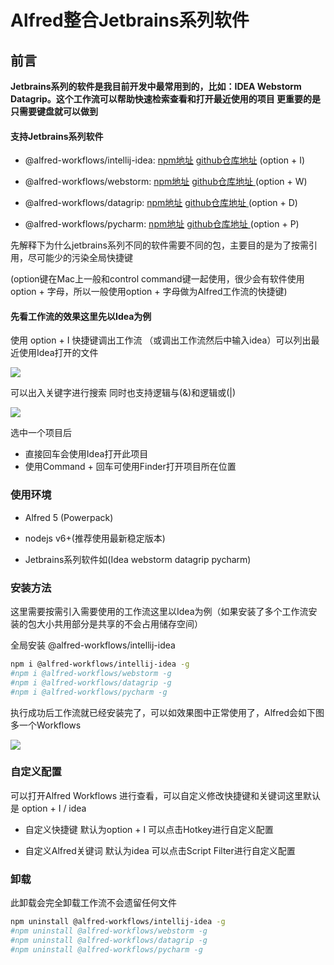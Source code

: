 # Alfred整合Jetbrains系列软件



## 前言

**Jetbrains系列的软件是我目前开发中最常用到的，比如：IDEA Webstorm Datagrip。这个工作流可以帮助快速检索查看和打开最近使用的项目 更重要的是只需要键盘就可以做到**



#### 支持Jetbrains系列软件

- @alfred-workflows/intellij-idea: [npm地址](https://www.npmjs.com/package/alfred-workflows/intellij-idea) [github仓库地址](https://github.com/alfred-workflow/intellij-idea) (option + I)

- @alfred-workflows/webstorm: [npm地址](https://www.npmjs.com/package/alfred-workflows/webstorm) [github仓库地址 ](https://github.com/alfred-workflow/webstorm) (option + W)

- @alfred-workflows/datagrip: [npm地址](https://www.npmjs.com/package/alfred-workflows/datagrip) [github仓库地址 ](https://github.com/alfred-workflow/datagrip) (option + D)

- @alfred-workflows/pycharm: [npm地址](https://www.npmjs.com/package/alfred-workflows/pycharm) [github仓库地址 ](https://github.com/alfred-workflow/ptcharm) (option + P)

先解释下为什么jetbrains系列不同的软件需要不同的包，主要目的是为了按需引用，尽可能少的污染全局快捷键

(option键在Mac上一般和control command键一起使用，很少会有软件使用option + 字母，所以一般使用option + 字母做为Alfred工作流的快捷键)


#### 先看工作流的效果这里先以Idea为例

使用 option + I 快捷键调出工作流 （或调出工作流然后中输入idea）可以列出最近使用Idea打开的文件

![](https://cdn.jsdelivr.net/gh/liangshen001/PicGo@latest/2022/images/alfredidea.png)



可以出入关键字进行搜索 同时也支持逻辑与(&)和逻辑或(|)

![](https://cdn.jsdelivr.net/gh/liangshen001/PicGo@latest/2022/images/alfredidea2.png)

选中一个项目后

- 直接回车会使用Idea打开此项目
- 使用Command + 回车可使用Finder打开项目所在位置



### 使用环境

- Alfred 5 (Powerpack)

- nodejs v6+(推荐使用最新稳定版本)
- Jetbrains系列软件如(Idea webstorm datagrip pycharm)



### 安装方法

这里需要按需引入需要使用的工作流这里以Idea为例（如果安装了多个工作流安装的包大小共用部分是共享的不会占用储存空间）

全局安装 @alfred-workflows/intellij-idea

```sh
npm i @alfred-workflows/intellij-idea -g
#npm i @alfred-workflows/webstorm -g
#npm i @alfred-workflows/datagrip -g
#npm i @alfred-workflows/pycharm -g
```

执行成功后工作流就已经安装完了，可以如效果图中正常使用了，Alfred会如下图多一个Workflows

![](https://cdn.jsdelivr.net/gh/liangshen001/PicGo@latest/2022/images/alfredidea3.png)

### 自定义配置

可以打开Alfred Workflows 进行查看，可以自定义修改快捷键和关键词这里默认是 option + I / idea

- 自定义快捷键 默认为option + I 可以点击Hotkey进行自定义配置

- 自定义Alfred关键词 默认为idea 可以点击Script Filter进行自定义配置

### 卸载

此卸载会完全卸载工作流不会遗留任何文件

```sh
npm uninstall @alfred-workflows/intellij-idea -g
#npm uninstall @alfred-workflows/webstorm -g
#npm uninstall @alfred-workflows/datagrip -g
#npm uninstall @alfred-workflows/pycharm -g
```



